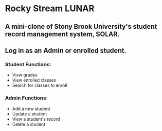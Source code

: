 # Rocky Stream LUNAR

## A mini-clone of Stony Brook University's student record management system, SOLAR.
## Log in as an Admin or enrolled student.

### Student Functions:
- View grades
- View enrolled classes
- Search for classes to enroll


### Admin Functions:
- Add a new student
- Update a student
- View a student's record
- Delete a student
